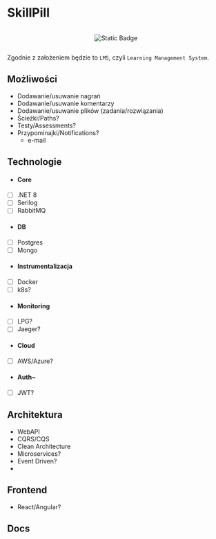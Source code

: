 # SkillPill

<div style="display: flex; flex-wrap: wrap; justify-content: center; align-items: center; text-align: center;">

  ![Static Badge](https://img.shields.io/badge/under-construction-yellow)
  
</div>

Zgodnie z założeniem będzie to `LMS`, czyli `Learning Management System`.


## Możliwości
- Dodawanie/usuwanie nagrań
- Dodawanie/usuwanie komentarzy
- Dodawanie/usuwanie plików (zadania/rozwiązania)
- Ścieżki/Paths?
- Testy/Assessments?
- Przypominajki/Notifications?
  - e-mail


## Technologie
* #### Core
- [ ] .NET 8
- [ ] Serilog
- [ ] RabbitMQ
* #### DB
- [ ] Postgres
- [ ] Mongo
* #### Instrumentalizacja
- [ ] Docker
- [ ] k8s?
* #### Monitoring
- [ ] LPG?
- [ ] Jaeger? 
* #### Cloud
- [ ] AWS/Azure?
* #### Auth~
- [ ] JWT?

## Architektura
- WebAPI
- CQRS/CQS
- Clean Architecture
- Microservices?
- Event Driven?
- 

## Frontend
- React/Angular?

## Docs